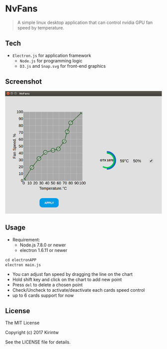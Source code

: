 # NvFans

> A simple linux desktop application that can control nvidia GPU fan speed by temperature.

## Tech
- `Electron.js` for application framework
    - `Node.js` for programming logic
    - `D3.js` and `Snap.svg` for front-end graphics

## Screenshot
![](sample.png)

## Usage
- Requirement:
    - Node.js 7.8.0 or newer
    - electron 1.6.11 or newer

```
cd electronAPP
electron main.js
```
- You can adjust fan speed by dragging the line on the chart
- Hold shift key and click on the chart to add new point
- Press `del` to delete a chosen point
- Check/Uncheck to activate/deactivate each cards speed control
- up to 6 cards support for now

## License
The MIT License

Copyright (c) 2017 Kirintw

See the LICENSE file for details.
